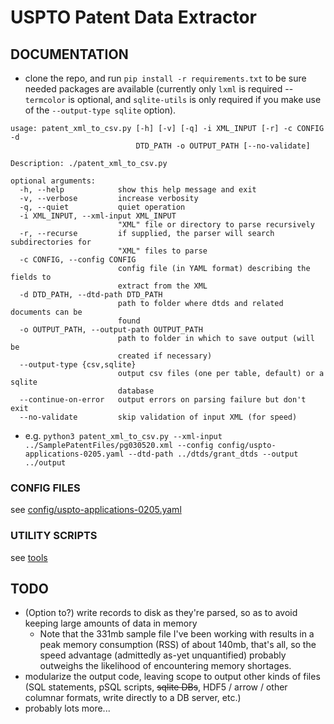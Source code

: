 # USPTO Patent Data Extractor

## DOCUMENTATION

* clone the repo, and run `pip install -r requirements.txt` to be sure needed packages are available (currently only `lxml` is required -- `termcolor` is optional, and `sqlite-utils` is only required if you make use of the `--output-type sqlite` option).

```
usage: patent_xml_to_csv.py [-h] [-v] [-q] -i XML_INPUT [-r] -c CONFIG -d
                            DTD_PATH -o OUTPUT_PATH [--no-validate]

Description: ./patent_xml_to_csv.py

optional arguments:
  -h, --help            show this help message and exit
  -v, --verbose         increase verbosity
  -q, --quiet           quiet operation
  -i XML_INPUT, --xml-input XML_INPUT
                        "XML" file or directory to parse recursively
  -r, --recurse         if supplied, the parser will search subdirectories for
                        "XML" files to parse
  -c CONFIG, --config CONFIG
                        config file (in YAML format) describing the fields to
                        extract from the XML
  -d DTD_PATH, --dtd-path DTD_PATH
                        path to folder where dtds and related documents can be
                        found
  -o OUTPUT_PATH, --output-path OUTPUT_PATH
                        path to folder in which to save output (will be
                        created if necessary)
  --output-type {csv,sqlite}
                        output csv files (one per table, default) or a sqlite
                        database
  --continue-on-error   output errors on parsing failure but don't exit
  --no-validate         skip validation of input XML (for speed)
```

* e.g. `python3 patent_xml_to_csv.py --xml-input ../SamplePatentFiles/pg030520.xml --config config/uspto-applications-0205.yaml --dtd-path ../dtds/grant_dtds --output ../output`



### CONFIG FILES
see [config/uspto-applications-0205.yaml](config/uspto-applications-0205.yaml)


### UTILITY SCRIPTS
see [tools](tools/)


## TODO
* (Option to?) write records to disk as they're parsed, so as to avoid keeping large amounts of data in memory
	- Note that the 331mb sample file I've been working with results in a peak memory consumption (RSS) of about 140mb, that's all, so the speed advantage (admittedly as-yet unquantified) probably outweighs the likelihood of encountering memory shortages.
* modularize the output code, leaving scope to output other kinds of files (SQL statements, pSQL scripts, ~~sqlite DBs~~, HDF5 / arrow / other columnar formats, write directly to a DB server, etc.)
* probably lots more...

